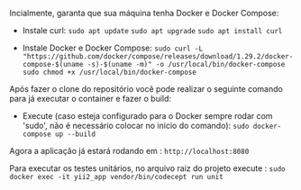Incialmente, garanta que sua máquina tenha Docker e Docker Compose:

- Instale curl:
`sudo apt update` 
`sudo apt upgrade` 
`sudo apt install curl` 

- Instale Docker e Docker Compose:
`sudo curl -L "https://github.com/docker/compose/releases/download/1.29.2/docker-compose-$(uname -s)-$(uname -m)" -o /usr/local/bin/docker-compose` 
`sudo chmod +x /usr/local/bin/docker-compose`

Após fazer o clone do repositório você pode realizar o seguinte comando para já executar o container e fazer o build:

- Execute (caso esteja configurado para o Docker sempre rodar com 'sudo', não é necessário colocar no inicio do comando):
`sudo docker-compose up --build`

Agora a aplicação já estará rodando em : `http://localhost:8080`

Para executar os testes unitários, no arquivo raiz do projeto execute : 
`sudo docker exec -it yii2_app vendor/bin/codecept run unit`
